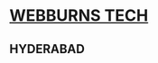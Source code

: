 <html>
<head>
</head>
<body>
  <h1><a href="http://www.weburnstech.ct.ws/" target="_blank">WEBBURNS TECH</a></h1>
  <h2>HYDERABAD</h2>
</body>
</html>
